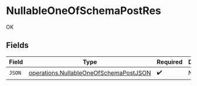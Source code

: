 # NullableOneOfSchemaPostRes

OK


## Fields

| Field                                                                                            | Type                                                                                             | Required                                                                                         | Description                                                                                      |
| ------------------------------------------------------------------------------------------------ | ------------------------------------------------------------------------------------------------ | ------------------------------------------------------------------------------------------------ | ------------------------------------------------------------------------------------------------ |
| `JSON`                                                                                           | [operations.NullableOneOfSchemaPostJSON](../../models/operations/nullableoneofschemapostjson.md) | :heavy_check_mark:                                                                               | N/A                                                                                              |